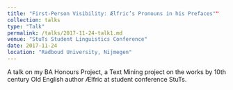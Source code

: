 ```yaml
---
title: "First-Person Visibility: Ælfric’s Pronouns in his Prefaces""
collection: talks
type: "Talk"
permalink: /talks/2017-11-24-talk1.md
venue: "StuTs Student Linguistics Conference"
date: 2017-11-24
location: "Radboud University, Nijmegen"
---
```


A talk on my BA Honours Project, a Text Mining project on the works by 10th century Old English author Ælfric at student conference StuTs.
